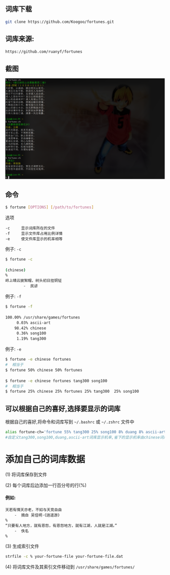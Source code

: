## 词库下载
```bash
git clone https://github.com/Koogoo/fortunes.git
```

## 词库来源:
```bash
https://github.com/ruanyf/fortunes
```

## 截图
![](./screenshot.png)

## 命令
```bash
$ fortune [OPTIONS] [/path/to/fortunes]
```

选项
```
-c     显示词库所在的文件
-f     显示文件库占用比例详情
-e     使文件库显示的机率相等
```

例子: `-c`

```bash
$ fortune -c

(chinese)
%
岭上晴云披絮帽，树头初日挂铜钲
        -  民谚

```

例子: `-f`

```bash
$ fortune -f

100.00% /usr/share/games/fortunes
     0.03% ascii-art
    98.42% chinese
     0.36% song100
     1.19% tang300
```

例子:  `-e`

```bash
$ fortune -e chinese fortunes
#  相当于
$ fortune 50% chinese 50% fortunes

$ fortune -e chinese fortunes tang300 song100
#  相当于
$ fortune 25% chinese 25% fortunes 25% tang300  25% song100
```

## 可以根据自己的喜好,选择要显示的词库
根据自己的喜好,将命令和词库写到 `~/.bashrc` 或 `~/.zshrc` 文件中
```bash
alias fortune-ch='fortune 55% tang300 25% song100 8% duang 8% ascii-art chinese'
#自定义tang300,song100,duang,ascii-art词库显示机率,省下的显示机率由chinese词库补齐
```

# 添加自己的词库数据

(1) 将词库保存到文件

(2) 每个词库后边添加一行百分号的行(%)

#### 例如:
```
天若有情天亦老，不如与天竞自由
	-  摘自 吴佳明·《逍遥游》
%
“只要有人地方，就有恩怨，有恩怨地方，就有江湖，人就是江湖。”
	-  佚名
%
```

(3) 生成索引文件

```bash
strfile -c % your-fortune-file your-fortune-file.dat
```

(4) 将词库文件及其索引文件移动到 `/usr/share/games/fortunes/`